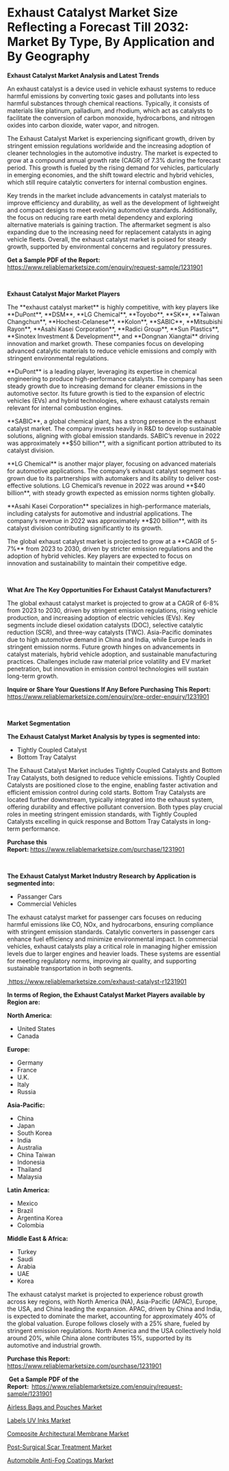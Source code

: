 <p><h1>Exhaust Catalyst Market Size Reflecting a Forecast Till 2032: Market By Type, By Application and By Geography</h1></p><p><strong>Exhaust Catalyst Market Analysis and Latest Trends</strong></p>
<p><p>An exhaust catalyst is a device used in vehicle exhaust systems to reduce harmful emissions by converting toxic gases and pollutants into less harmful substances through chemical reactions. Typically, it consists of materials like platinum, palladium, and rhodium, which act as catalysts to facilitate the conversion of carbon monoxide, hydrocarbons, and nitrogen oxides into carbon dioxide, water vapor, and nitrogen.</p><p>The Exhaust Catalyst Market is experiencing significant growth, driven by stringent emission regulations worldwide and the increasing adoption of cleaner technologies in the automotive industry. The market is expected to grow at a compound annual growth rate (CAGR) of 7.3% during the forecast period. This growth is fueled by the rising demand for vehicles, particularly in emerging economies, and the shift toward electric and hybrid vehicles, which still require catalytic converters for internal combustion engines.</p><p>Key trends in the market include advancements in catalyst materials to improve efficiency and durability, as well as the development of lightweight and compact designs to meet evolving automotive standards. Additionally, the focus on reducing rare earth metal dependency and exploring alternative materials is gaining traction. The aftermarket segment is also expanding due to the increasing need for replacement catalysts in aging vehicle fleets. Overall, the exhaust catalyst market is poised for steady growth, supported by environmental concerns and regulatory pressures.</p></p>
<p><strong>Get a Sample PDF of the Report:&nbsp;</strong> <a href="https://www.reliablemarketsize.com/enquiry/request-sample/1231901?utm_campaign=2015&utm_medium=2&utm_source=Github&utm_content=ia&utm_term=26012025&utm_id=exhaust-catalyst">https://www.reliablemarketsize.com/enquiry/request-sample/1231901</a></p>
<p>&nbsp;</p>
<p><strong>Exhaust Catalyst Major Market Players</strong></p>
<p><p>The **exhaust catalyst market** is highly competitive, with key players like **DuPont**, **DSM**, **LG Chemical**, **Toyobo**, **SK**, **Taiwan Changchun**, **Hochest-Celanese**, **Kolon**, **SABIC**, **Mitsubishi Rayon**, **Asahi Kasei Corporation**, **Radici Group**, **Sun Plastics**, **Sinotex Investment & Development**, and **Dongnan Xiangtai** driving innovation and market growth. These companies focus on developing advanced catalytic materials to reduce vehicle emissions and comply with stringent environmental regulations.</p><p>**DuPont** is a leading player, leveraging its expertise in chemical engineering to produce high-performance catalysts. The company has seen steady growth due to increasing demand for cleaner emissions in the automotive sector. Its future growth is tied to the expansion of electric vehicles (EVs) and hybrid technologies, where exhaust catalysts remain relevant for internal combustion engines.</p><p>**SABIC**, a global chemical giant, has a strong presence in the exhaust catalyst market. The company invests heavily in R&D to develop sustainable solutions, aligning with global emission standards. SABIC’s revenue in 2022 was approximately **$50 billion**, with a significant portion attributed to its catalyst division.</p><p>**LG Chemical** is another major player, focusing on advanced materials for automotive applications. The company’s exhaust catalyst segment has grown due to its partnerships with automakers and its ability to deliver cost-effective solutions. LG Chemical’s revenue in 2022 was around **$40 billion**, with steady growth expected as emission norms tighten globally.</p><p>**Asahi Kasei Corporation** specializes in high-performance materials, including catalysts for automotive and industrial applications. The company’s revenue in 2022 was approximately **$20 billion**, with its catalyst division contributing significantly to its growth.</p><p>The global exhaust catalyst market is projected to grow at a **CAGR of 5-7%** from 2023 to 2030, driven by stricter emission regulations and the adoption of hybrid vehicles. Key players are expected to focus on innovation and sustainability to maintain their competitive edge.</p></p>
<p>&nbsp;</p>
<p><strong>What Are The Key Opportunities For Exhaust Catalyst Manufacturers?</strong></p>
<p><p>The global exhaust catalyst market is projected to grow at a CAGR of 6-8% from 2023 to 2030, driven by stringent emission regulations, rising vehicle production, and increasing adoption of electric vehicles (EVs). Key segments include diesel oxidation catalysts (DOC), selective catalytic reduction (SCR), and three-way catalysts (TWC). Asia-Pacific dominates due to high automotive demand in China and India, while Europe leads in stringent emission norms. Future growth hinges on advancements in catalyst materials, hybrid vehicle adoption, and sustainable manufacturing practices. Challenges include raw material price volatility and EV market penetration, but innovation in emission control technologies will sustain long-term growth.</p></p>
<p><strong>Inquire or Share Your Questions If Any Before Purchasing This Report:</strong> <a href="https://www.reliablemarketsize.com/enquiry/pre-order-enquiry/1231901?utm_campaign=2015&utm_medium=2&utm_source=Github&utm_content=ia&utm_term=26012025&utm_id=exhaust-catalyst">https://www.reliablemarketsize.com/enquiry/pre-order-enquiry/1231901</a></p>
<p>&nbsp;</p>
<p><strong>Market Segmentation</strong></p>
<p><strong>The Exhaust Catalyst Market Analysis by types is segmented into:</strong></p>
<p><ul><li>Tightly Coupled Catalyst</li><li>Bottom Tray Catalyst</li></ul></p>
<p><p>The Exhaust Catalyst Market includes Tightly Coupled Catalysts and Bottom Tray Catalysts, both designed to reduce vehicle emissions. Tightly Coupled Catalysts are positioned close to the engine, enabling faster activation and efficient emission control during cold starts. Bottom Tray Catalysts are located further downstream, typically integrated into the exhaust system, offering durability and effective pollutant conversion. Both types play crucial roles in meeting stringent emission standards, with Tightly Coupled Catalysts excelling in quick response and Bottom Tray Catalysts in long-term performance.</p></p>
<p><strong>Purchase this Report:&nbsp;</strong><a href="https://www.reliablemarketsize.com/purchase/1231901?utm_campaign=2015&utm_medium=2&utm_source=Github&utm_content=ia&utm_term=26012025&utm_id=exhaust-catalyst">https://www.reliablemarketsize.com/purchase/1231901</a></p>
<p>&nbsp;</p>
<p><strong>The Exhaust Catalyst Market Industry Research by Application is segmented into:</strong></p>
<p><ul><li>Passanger Cars</li><li>Commercial Vehicles</li></ul></p>
<p><p>The exhaust catalyst market for passenger cars focuses on reducing harmful emissions like CO, NOx, and hydrocarbons, ensuring compliance with stringent emission standards. Catalytic converters in passenger cars enhance fuel efficiency and minimize environmental impact. In commercial vehicles, exhaust catalysts play a critical role in managing higher emission levels due to larger engines and heavier loads. These systems are essential for meeting regulatory norms, improving air quality, and supporting sustainable transportation in both segments.</p></p>
<p><a href="https://www.reliablemarketsize.com/exhaust-catalyst-r1231901?utm_campaign=2015&utm_medium=2&utm_source=Github&utm_content=ia&utm_term=26012025&utm_id=exhaust-catalyst">&nbsp;https://www.reliablemarketsize.com/exhaust-catalyst-r1231901</a></p>
<p><strong>In terms of Region, the Exhaust Catalyst Market Players available by Region are:</strong></p>
<p>
    <p> <strong> North America: </strong>
        <ul>
            <li>United States</li>
            <li>Canada</li>
        </ul>
        </p> 
    <p> <strong> Europe: </strong>
        <ul>
            <li>Germany</li>
            <li>France</li>
            <li>U.K.</li>
            <li>Italy</li>
            <li>Russia</li>
        </ul>
        </p> 
    <p> <strong> Asia-Pacific: </strong>
        <ul>
            <li>China</li>
            <li>Japan</li>
            <li>South Korea</li>
            <li>India</li>
            <li>Australia</li>
            <li>China Taiwan</li>
            <li>Indonesia</li>
            <li>Thailand</li>
            <li>Malaysia</li>
        </ul>
        </p> 
    <p> <strong> Latin America: </strong>
        <ul>
            <li>Mexico</li>
            <li>Brazil</li>
            <li>Argentina Korea</li>
            <li>Colombia</li>
        </ul>
        </p> 
    <p> <strong> Middle East & Africa: </strong>
        <ul>
            <li>Turkey</li>
            <li>Saudi</li>
            <li>Arabia</li>
            <li>UAE</li>
            <li>Korea</li>
        </ul>
    </p>
    </p>
<p><p>The exhaust catalyst market is projected to experience robust growth across key regions, with North America (NA), Asia-Pacific (APAC), Europe, the USA, and China leading the expansion. APAC, driven by China and India, is expected to dominate the market, accounting for approximately 40% of the global valuation. Europe follows closely with a 25% share, fueled by stringent emission regulations. North America and the USA collectively hold around 20%, while China alone contributes 15%, supported by its automotive and industrial growth.</p></p>
<p><strong>Purchase this Report: </strong><a href="https://www.reliablemarketsize.com/purchase/1231901?utm_campaign=2015&utm_medium=2&utm_source=Github&utm_content=ia&utm_term=26012025&utm_id=exhaust-catalyst">https://www.reliablemarketsize.com/purchase/1231901</a></p>
<p>&nbsp;<strong>Get a Sample PDF of the Report:&nbsp;&nbsp;</strong><a href="https://www.reliablemarketsize.com/enquiry/request-sample/1231901?utm_campaign=2015&utm_medium=2&utm_source=Github&utm_content=ia&utm_term=26012025&utm_id=exhaust-catalyst">https://www.reliablemarketsize.com/enquiry/request-sample/1231901</a></p>
<p><strong></strong></p>
<p><p><a href="https://www.linkedin.com/pulse/strategic-roadmap-success-global-airless-bags-pouches-market-7iqle?utm_campaign=2015&utm_medium=2&utm_source=Github&utm_content=ia&utm_term=26012025&utm_id=exhaust-catalyst">Airless Bags and Pouches Market</a></p><p><a href="https://www.linkedin.com/pulse/theglobal-labels-uv-inks-market-sizeenormousand-growthrate-166ge?utm_campaign=2015&utm_medium=2&utm_source=Github&utm_content=ia&utm_term=26012025&utm_id=exhaust-catalyst">Labels UV Inks Market</a></p><p><a href="https://www.linkedin.com/pulse/providing-both-historical-trends-future-projections-composite-lsdxc?utm_campaign=2015&utm_medium=2&utm_source=Github&utm_content=ia&utm_term=26012025&utm_id=exhaust-catalyst">Composite Architectural Membrane Market</a></p><p><a href="https://www.linkedin.com/pulse/global-post-surgical-scar-treatment-market-scope-its-rapid-k7cne?utm_campaign=2015&utm_medium=2&utm_source=Github&utm_content=ia&utm_term=26012025&utm_id=exhaust-catalyst">Post-Surgical Scar Treatment Market</a></p><p><a href="https://www.linkedin.com/pulse/latest-research-automobile-anti-fog-coatings-market-revenue-3pqmf?utm_campaign=2015&utm_medium=2&utm_source=Github&utm_content=ia&utm_term=26012025&utm_id=exhaust-catalyst">Automobile Anti-Fog Coatings Market</a></p></p>